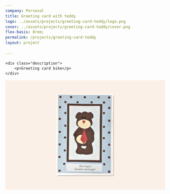 ```yaml
---
company: Personal
title: Greeting card with teddy
logo: ../assets/projects/greeting-card-teddy/logo.png
cover: ../assets/projects/greeting-card-teddy/cover.png
flex-basis: 8rem;
permalink: /projects/greeting-card-teddy
layout: project

---
```



<div class="details">

	<div class="description">
		<p>Greeting card bike</p>
	</div>
</div>

<div class="project-image">
	<img src="../assets/projects/greeting-card-teddy/cover.png" />
</div>
